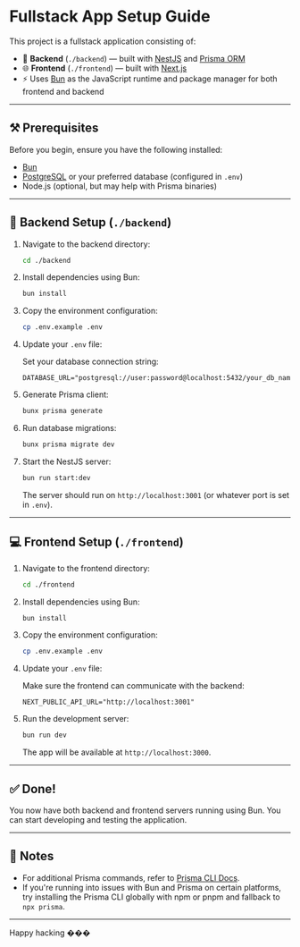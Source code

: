 # Fullstack App Setup Guide

This project is a fullstack application consisting of:

- 🔧 **Backend** (`./backend`) — built with [NestJS](https://nestjs.com/) and [Prisma ORM](https://www.prisma.io/)
- 🌐 **Frontend** (`./frontend`) — built with [Next.js](https://nextjs.org/)
- ⚡ Uses [Bun](https://bun.sh/) as the JavaScript runtime and package manager for both frontend and backend

---

## ⚒️ Prerequisites

Before you begin, ensure you have the following installed:

- [Bun](https://bun.sh/docs/installation)
- [PostgreSQL](https://www.postgresql.org/download/) or your preferred database (configured in `.env`)
- Node.js (optional, but may help with Prisma binaries)

---

## 📂 Backend Setup (`./backend`)

1. Navigate to the backend directory:

   ```bash
   cd ./backend
   ```

2. Install dependencies using Bun:

   ```bash
   bun install
   ```

3. Copy the environment configuration:

   ```bash
   cp .env.example .env
   ```

4. Update your `.env` file:

   Set your database connection string:

   ```env
   DATABASE_URL="postgresql://user:password@localhost:5432/your_db_name"
   ```

5. Generate Prisma client:

   ```bash
   bunx prisma generate
   ```

6. Run database migrations:

   ```bash
   bunx prisma migrate dev
   ```

7. Start the NestJS server:

   ```bash
   bun run start:dev
   ```

   The server should run on `http://localhost:3001` (or whatever port is set in `.env`).

---

## 💻 Frontend Setup (`./frontend`)

1. Navigate to the frontend directory:

   ```bash
   cd ./frontend
   ```

2. Install dependencies using Bun:

   ```bash
   bun install
   ```

3. Copy the environment configuration:

   ```bash
   cp .env.example .env
   ```

4. Update your `.env` file:

   Make sure the frontend can communicate with the backend:

   ```env
   NEXT_PUBLIC_API_URL="http://localhost:3001"
   ```

5. Run the development server:

   ```bash
   bun run dev
   ```

   The app will be available at `http://localhost:3000`.

---

## ✅ Done!

You now have both backend and frontend servers running using Bun. You can start developing and testing the application.

---

## 📝 Notes

- For additional Prisma commands, refer to [Prisma CLI Docs](https://www.prisma.io/docs/reference/api-reference/command-reference).
- If you're running into issues with Bun and Prisma on certain platforms, try installing the Prisma CLI globally with npm or pnpm and fallback to `npx prisma`.

---

Happy hacking ���
